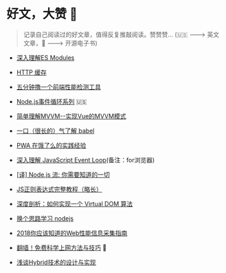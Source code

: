 # 好文，大赞 :100:

> 记录自己阅读过的好文章，值得反复推敲阅读。赞赞赞... (:us: ---> 英文文章，:book: ---> 开源电子书)

- [深入理解ES Modules](https://www.zcfy.cc/article/es-modules-a-cartoon-deep-dive-mozilla-hacks-the-web-developer-blog)

- [HTTP 缓存](https://blog.ymfe.org/HTTP-Cache/)
- [五分钟撸一个前端性能检测工具](https://juejin.im/post/5b7a50c0e51d4538af60d995)
- [Node.js事件循环系列](https://jsblog.insiderattack.net/event-loop-and-the-big-picture-nodejs-event-loop-part-1-1cb67a182810) :us:
- [简单理解MVVM--实现Vue的MVVM模式](https://zhuanlan.zhihu.com/p/38296857)
- [一口（很长的）气了解 babel](https://zhuanlan.zhihu.com/p/43249121)
- [PWA 在饿了么的实践经验](https://zhuanlan.zhihu.com/p/25800461)
- [深入理解 JavaScript Event Loop](https://zhuanlan.zhihu.com/p/34229323)(备注：for浏览器)

- [[译] Node.js 流: 你需要知道的一切](https://juejin.im/post/5940a9c3128fe1006a0ab176)
- [JS正则表达式完整教程（略长）](https://juejin.im/post/5965943ff265da6c30653879)
- [深度剖析：如何实现一个 Virtual DOM 算法](https://github.com/livoras/blog/issues/13)
- [换个思路学习 nodejs](https://github.com/wangfupeng1988/node-tutorial)
- [2018你应该知道的Web性能信息采集指南](https://mp.weixin.qq.com/s/UYcMeqZGblupVpGue-IThg)
- [翻墙！免费科学上网方法与技巧](https://loremwalker.github.io/fq-book/\#/) :book:
- [浅谈Hybrid技术的设计与实现](http://www.cnblogs.com/yexiaochai/p/4921635.html) 